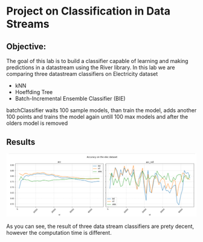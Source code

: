 # Project on Classification in Data Streams


## Objective:
The goal of this lab is to build a classifier capable of learning and making predictions in a datastream using the River library. In this lab we are comparing three datastream classifiers on Electricity dataset

- kNN
- Hoeffding Tree
- Batch-Incremental Ensemble Classifier (BIE)

batchClassifier waits 100 sample models, than train the model, adds another 100 points and trains the model again untill 100 max models and after the olders model is removed

## Results
![alt text](https://github.com/gurokeretcha/Classification-in-Data-Streaming/blob/main/result_img/result.png)

As you can see, the result of three data stream classifiers are prety decent, however the computation time is different.
 



